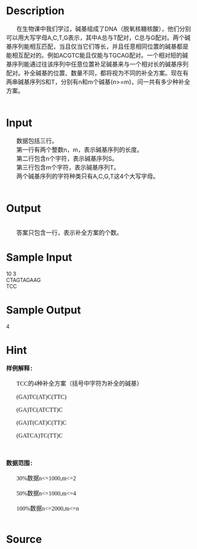 
# Description

<div class="content"><div style="layout-grid-mode: char; text-indent: 21pt"><span style="font-size: medium">在生物课中我们学过，碱基组成了DNA（脱氧核糖核酸），他们分别可以用大写字母A,C,T,G表示，其中A总与T配对，C总与G配对。两个碱基序列能相互匹配，当且仅当它们等长，并且任意相同位置的碱基都是能相互配对的。例如ACGTC能且仅能与TGCAG配对。一个相对短的碱基序列能通过往该序列中任意位置补足碱基来与一个相对长的碱基序列配对。补全碱基的位置、数量不同，都将视为不同的补全方案。现在有两串碱基序列S和T，分别有n和m个碱基(n&gt;=m)，问一共有多少种补全方案。</span></div>
<div style="layout-grid-mode: char; text-indent: 23.65pt"><span style="font-size: medium"> </span></div></div>

# Input

<div class="content"><div style="layout-grid-mode: char; text-indent: 21pt"><span style="font-size: medium">数据包括三行。</span></div>
<div style="layout-grid-mode: char; text-indent: 21pt"><span style="font-size: medium">第一行有两个整数n，m，表示碱基序列的长度。</span></div>
<div style="layout-grid-mode: char; text-indent: 21pt"><span style="font-size: medium">第二行包含n个字符，表示碱基序列S。</span></div>
<div style="layout-grid-mode: char; text-indent: 21pt"><span style="font-size: medium">第三行包含m个字符，表示碱基序列T。</span></div>
<div style="layout-grid-mode: char; text-indent: 21pt"><span style="font-size: medium">两个碱基序列的字符种类只有A,C,G,T这4个大写字母。</span></div>
<div style="layout-grid-mode: char; text-indent: 21pt"><span style="font-size: medium"> </span></div></div>

# Output

<div class="content"><div style="layout-grid-mode: char"> </div>
<div style="layout-grid-mode: char; text-indent: 21pt"><span style="font-size: medium">答案只包含一行，表示补全方案的个数。</span></div></div>

# Sample Input

<div class="content"><span class="sampledata">10 3<br/>
CTAGTAGAAG<br/>
TCC<br/>
</span></div>

# Sample Output

<div class="content"><span class="sampledata">4</span></div>

# Hint

<div class="content"><p></p><p class="MsoNormal" style="margin: 0cm 0cm 0pt; layout-grid-mode: char"><font size="3"><b style="mso-bidi-font-weight: normal"><span style="font-family: 宋体; mso-ascii-font-family: &#39;Courier New&#39;; mso-hansi-font-family: &#39;Courier New&#39;; mso-bidi-font-size: 10.5pt">样例解释</span></b><b style="mso-bidi-font-weight: normal"><span lang="EN-US" style="font-family: &#34;Courier New&#34;; mso-bidi-font-family: &#39;Times New Roman&#39;; mso-bidi-font-size: 10.5pt">:<o:p></o:p></span></b></font></p><br/>
<p class="MsoNormal" style="margin: 0cm 0cm 0pt 21pt; mso-para-margin-left: 2.0gd"><font size="3"><span lang="EN-US"><font face="Times New Roman">TCC</font></span><span style="font-family: 宋体; mso-ascii-font-family: &#39;Times New Roman&#39;; mso-hansi-font-family: &#39;Times New Roman&#39;">的</span><span lang="EN-US"><font face="Times New Roman">4</font></span><span style="font-family: 宋体; mso-ascii-font-family: &#39;Times New Roman&#39;; mso-hansi-font-family: &#39;Times New Roman&#39;">种补全方案（括号中字符为补全的碱基）</span></font></p><br/>
<p class="MsoNormal" style="margin: 0cm 0cm 0pt 21pt; mso-para-margin-left: 2.0gd"><span lang="EN-US"><font face="Times New Roman" size="3">(GA)TC(AT)C(TTC)</font></span></p><br/>
<p class="MsoNormal" style="margin: 0cm 0cm 0pt 21pt; mso-para-margin-left: 2.0gd"><span lang="EN-US"><font face="Times New Roman" size="3">(GA)TC(ATCTT)C</font></span></p><br/>
<p class="MsoNormal" style="margin: 0cm 0cm 0pt 21pt; mso-para-margin-left: 2.0gd"><span lang="EN-US"><font face="Times New Roman" size="3">(GA)T(CAT)C(TT)C</font></span></p><br/>
<p class="MsoNormal" style="margin: 0cm 0cm 0pt 21pt; mso-para-margin-left: 2.0gd"><span lang="EN-US"><font face="Times New Roman" size="3">(GATCA)TC(TT)C</font></span></p><br/>
<p class="MsoNormal" style="margin: 0cm 0cm 0pt"><span lang="EN-US"><o:p><font face="Times New Roman" size="3"> </font></o:p></span></p><br/>
<p class="MsoNormal" style="margin: 0cm 0cm 0pt; layout-grid-mode: char"><font size="3"><b style="mso-bidi-font-weight: normal"><span style="font-family: 宋体; mso-ascii-font-family: &#39;Courier New&#39;; mso-hansi-font-family: &#39;Courier New&#39;; mso-bidi-font-size: 10.5pt">数据范围</span></b><b style="mso-bidi-font-weight: normal"><span lang="EN-US" style="font-family: &#34;Courier New&#34;; mso-bidi-font-family: &#39;Times New Roman&#39;; mso-bidi-font-size: 10.5pt">:<o:p></o:p></span></b></font></p><br/>
<p class="MsoNormal" style="margin: 0cm 0cm 0pt 21pt; mso-para-margin-left: 2.0gd"><font size="3"><span lang="EN-US"><font face="Times New Roman">30%</font></span><span style="font-family: 宋体; mso-ascii-font-family: &#39;Times New Roman&#39;; mso-hansi-font-family: &#39;Times New Roman&#39;">数据</span><span lang="EN-US"><font face="Times New Roman">n&lt;=1000,m&lt;=2</font></span></font></p><br/>
<p class="MsoNormal" style="margin: 0cm 0cm 0pt 21pt; mso-para-margin-left: 2.0gd"><font size="3"><span lang="EN-US"><font face="Times New Roman">50%</font></span><span style="font-family: 宋体; mso-ascii-font-family: &#39;Times New Roman&#39;; mso-hansi-font-family: &#39;Times New Roman&#39;">数据</span><span lang="EN-US"><font face="Times New Roman">n&lt;=1000,m&lt;=4</font></span></font></p><br/>
<p class="MsoNormal" style="margin: 0cm 0cm 0pt 21pt; mso-para-margin-left: 2.0gd"><font size="3"><span lang="EN-US"><font face="Times New Roman">100%</font></span><span style="font-family: 宋体; mso-ascii-font-family: &#39;Times New Roman&#39;; mso-hansi-font-family: &#39;Times New Roman&#39;">数据</span><span lang="EN-US"><font face="Times New Roman">n&lt;=2000,m&lt;=n</font></span></font></p><br/>
<p></p><p></p></div>

# Source

<div class="content"><p><a href="problemset.php?search="></a></p></div>

